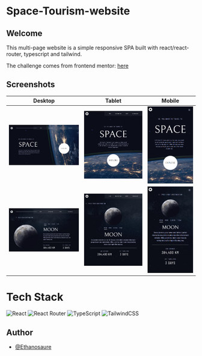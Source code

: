 # Space-Tourism-website

## Welcome

This multi-page website is a simple responsive SPA built with react/react-router, typescript and tailwind.

The challenge comes from frontend mentor: [here](https://www.frontendmentor.io/challenges/space-tourism-multipage-website-gRWj1URZ3/hub)

## Screenshots

| Desktop                                                            | Tablet                                                            | Mobile                                                            |
| ------------------------------------------------------------------ | ----------------------------------------------------------------- | ----------------------------------------------------------------- |
| ![HomePage](public/screenshots/homePage-desktop.PNG)               | ![HomePage](public/screenshots/HomePage-tablet.PNG)               | ![HomePage](public/screenshots/HomePage-mobile.PNG)               |
| ![DestinationPage](public/screenshots/destinationPage-desktop.PNG) | ![DestinationPage](public/screenshots/destinationPage-tablet.PNG) | ![DestinationPage](public/screenshots/destinationPage-mobile.PNG) |

# Tech Stack

![React](https://img.shields.io/badge/react-%2320232a.svg?style=for-the-badge&logo=react&logoColor=%2361DAFB) ![React Router](https://img.shields.io/badge/React_Router-CA4245?style=for-the-badge&logo=react-router&logoColor=white) ![TypeScript](https://img.shields.io/badge/typescript-%23007ACC.svg?style=for-the-badge&logo=typescript&logoColor=white) ![TailwindCSS](https://img.shields.io/badge/tailwindcss-%2338B2AC.svg?style=for-the-badge&logo=tailwind-css&logoColor=white)

## Author

- [@Ethanosaure](https://www.github.com/Ethanosaure)
